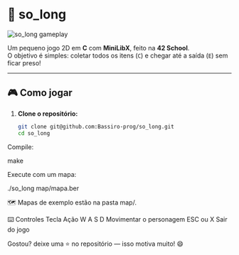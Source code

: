 # 🧱 so_long

![so_long gameplay](so_long-min.jpg)

Um pequeno jogo 2D em **C** com **MiniLibX**, feito na **42 School**.  
O objetivo é simples: coletar todos os itens (`C`) e chegar até a saída (`E`) sem ficar preso!

---

## 🎮 Como jogar

1. **Clone o repositório:**
   ```bash
   git clone git@github.com:Bassiro-prog/so_long.git
   cd so_long


Compile:

make


Execute com um mapa:

./so_long map/mapa.ber


🗺️ Mapas de exemplo estão na pasta map/.

⌨️ Controles
Tecla	Ação
W A S D	Movimentar o personagem
ESC ou X	Sair do jogo

Gostou?
deixe uma ⭐ no repositório — isso motiva muito! 😄

